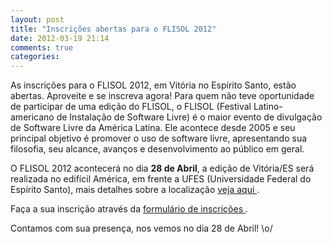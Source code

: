 ```yaml
---
layout: post
title: "Inscrições abertas para o FLISOL 2012"
date: 2012-03-19 21:14
comments: true
categories: 
---
```


As inscrições para o FLISOL 2012, em Vitória no Espírito Santo, estão abertas. Aproveite e se inscreva agora! Para quem não teve oportunidade de participar de uma edição do FLISOL, o FLISOL (Festival Latino-americano de Instalação de Software Livre) é o maior evento de divulgação de Software Livre da América Latina. Ele acontece desde 2005 e seu principal objetivo é promover o uso de software livre, apresentando sua filosofia, seu alcance, avanços e desenvolvimento ao público em geral.

O FLISOL 2012 acontecerá no dia **28 de Abril**, a edição de Vitória/ES será realizada no edifícil América, em frente a UFES (Universidade Federal do Espírito Santo), mais detalhes sobre a localização [ veja aqui ](http://flisol-es.heroku.com/location).

Faça a sua inscrição através da [ formulário de inscrições ](http://flisol-es.heroku.com/registration).

Contamos com sua presença, nos vemos no dia 28 de Abril! \o/
